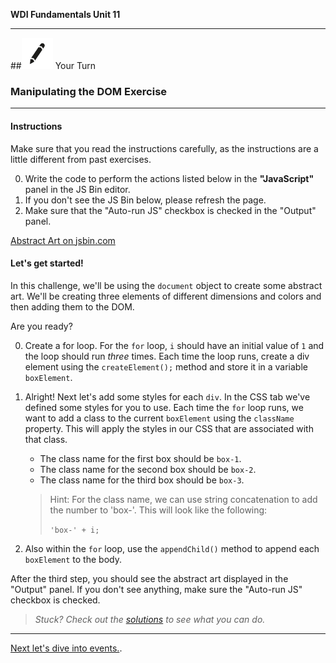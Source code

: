**WDI Fundamentals Unit 11**

---

##![Your Turn](../assets/exercise.png) Your Turn

### Manipulating the DOM Exercise

---

#### Instructions

Make sure that you read the instructions carefully, as the instructions are a little different from past exercises.

0. Write the code to perform the actions listed below in the **"JavaScript"** panel in the JS Bin editor. 
0. If you don't see the JS Bin below, please refresh the page.
0. Make sure that the "Auto-run JS" checkbox is checked in the "Output" panel.

<a class="jsbin-embed" href="http://jsbin.com/novoki/embed?html,css,js,output">Abstract Art on jsbin.com</a><script src="https://static.jsbin.com/js/embed.min.js?3.41.0"></script>

#### Let's get started!

In this challenge, we'll be using the `document` object to create some abstract art. We'll be creating three elements of different dimensions and colors and then adding them to the DOM.

Are you ready?

0. Create a for loop. For the `for` loop, `i` should have an initial value of `1` and the loop should run _three_ times. Each time the loop runs, create a div element using the `createElement();` method and store it in a variable `boxElement`.
0. Alright! Next let's add some styles for each `div`. In the CSS tab we've defined some styles for you to use. Each time the `for` loop runs, we want to add a class to the current `boxElement` using the `className` property. This will apply the styles in our CSS that are associated with that class.

	- The class name for the first box should be `box-1`.
	- The class name for the second box should be `box-2`.
	- The class name for the third box should be `box-3`.

	> Hint: For the class name, we can use string concatenation to add the number to 'box-'. This will look like the following:
	>
	> `'box-' + i;`

0. Also within the `for` loop, use the `appendChild()` method to append each `boxElement` to the body.

After the third step, you should see the abstract art displayed in the "Output" panel. If you don't see anything, make sure the "Auto-run JS" checkbox is checked.

> *Stuck? Check out the [solutions](../exercise-solutions.md#manipulating-the-dom) to see what you can do.*

---
[Next let's dive into events.](events.md).
